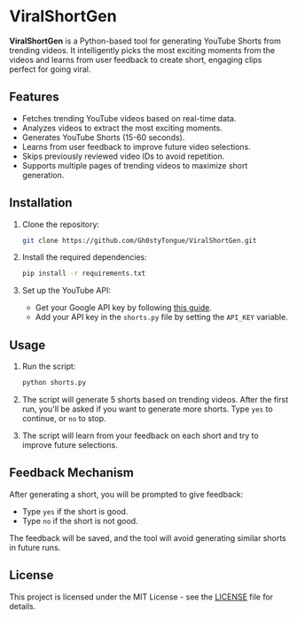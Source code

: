 # ViralShortGen

**ViralShortGen** is a Python-based tool for generating YouTube Shorts from trending videos. It intelligently picks the most exciting moments from the videos and learns from user feedback to create short, engaging clips perfect for going viral.

## Features

- Fetches trending YouTube videos based on real-time data.
- Analyzes videos to extract the most exciting moments.
- Generates YouTube Shorts (15-60 seconds).
- Learns from user feedback to improve future video selections.
- Skips previously reviewed video IDs to avoid repetition.
- Supports multiple pages of trending videos to maximize short generation.

## Installation

1. Clone the repository:
   ```bash
   git clone https://github.com/Gh0styTongue/ViralShortGen.git
   ```

2. Install the required dependencies:
   ```bash
   pip install -r requirements.txt
   ```

3. Set up the YouTube API:
   - Get your Google API key by following [this guide](https://developers.google.com/youtube/registering_an_application).
   - Add your API key in the `shorts.py` file by setting the `API_KEY` variable.

## Usage

1. Run the script:
   ```bash
   python shorts.py
   ```

2. The script will generate 5 shorts based on trending videos. After the first run, you'll be asked if you want to generate more shorts. Type `yes` to continue, or `no` to stop.

3. The script will learn from your feedback on each short and try to improve future selections.

## Feedback Mechanism

After generating a short, you will be prompted to give feedback:

- Type `yes` if the short is good.
- Type `no` if the short is not good.

The feedback will be saved, and the tool will avoid generating similar shorts in future runs.

## License

This project is licensed under the MIT License - see the [LICENSE](LICENSE) file for details.
